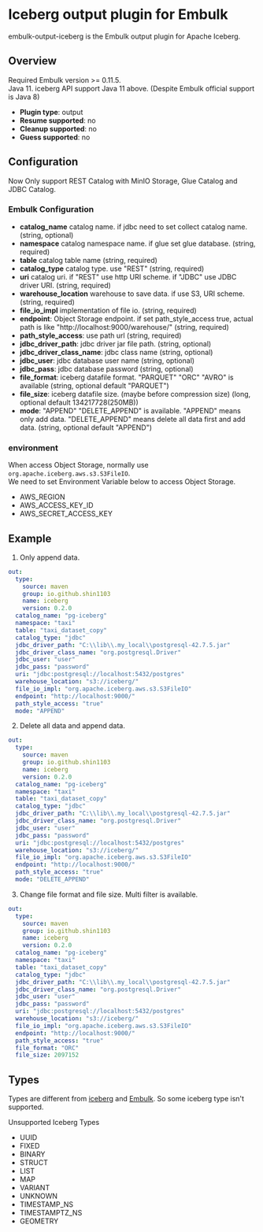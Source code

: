 # Iceberg output plugin for Embulk

embulk-output-iceberg is the Embulk output plugin for Apache Iceberg.

## Overview
Required Embulk version >= 0.11.5.  
Java 11. iceberg API support Java 11 above. (Despite Embulk official support is Java 8)

* **Plugin type**: output
* **Resume supported**: no
* **Cleanup supported**: no
* **Guess supported**: no

## Configuration
Now Only support REST Catalog with MinIO Storage, Glue Catalog and JDBC Catalog.

### Embulk Configuration
- **catalog_name** catalog name. if jdbc need to set collect catalog name. (string, optional)
- **namespace** catalog namespace name. if glue set glue database. (string, required)
- **table** catalog table name (string, required)
- **catalog_type** catalog type. use "REST" (string, required)
- **uri** catalog uri. if "REST" use http URI scheme. if "JDBC" use JDBC driver URI.  (string, required)
- **warehouse_location** warehouse to save data. if use S3, URI scheme.  (string, required)
- **file_io_impl** implementation of file io.  (string, required)
- **endpoint**: Object Storage endpoint. if set path_style_access true, actual path is  like "http://localhost:9000/warehouse/" (string, required)
- **path_style_access**: use path url (string, required)
- **jdbc_driver_path**: jdbc driver jar file path. (string, optional)
- **jdbc_driver_class_name**: jdbc class name (string, optional)
- **jdbc_user**: jdbc database user name (string, optional)
- **jdbc_pass**: jdbc database password (string, optional)
- **file_format**: iceberg datafile format. "PARQUET" "ORC" "AVRO" is available (string, optional default "PARQUET")
- **file_size**: iceberg datafile size. (maybe before compression size) (long, optional default 134217728(250MB))
- **mode**: "APPEND" "DELETE_APPEND" is available. "APPEND" means only add data. "DELETE_APPEND" means delete all data first and add data. (string, optional default "APPEND")

### environment
When access Object Storage, normally use `org.apache.iceberg.aws.s3.S3FileIO`.  
We need to set Environment Variable below to access Object Storage.
- AWS_REGION
- AWS_ACCESS_KEY_ID
- AWS_SECRET_ACCESS_KEY

## Example
1. Only append data.
```yaml
out: 
  type:
    source: maven
    group: io.github.shin1103 
    name: iceberg 
    version: 0.2.0
  catalog_name: "pg-iceberg"
  namespace: "taxi"
  table: "taxi_dataset_copy"
  catalog_type: "jdbc"
  jdbc_driver_path: "C:\\lib\\.my_local\\postgresql-42.7.5.jar"
  jdbc_driver_class_name: "org.postgresql.Driver"
  jdbc_user: "user"
  jdbc_pass: "password"
  uri: "jdbc:postgresql://localhost:5432/postgres"
  warehouse_location: "s3://iceberg/"
  file_io_impl: "org.apache.iceberg.aws.s3.S3FileIO"
  endpoint: "http://localhost:9000/"
  path_style_access: "true"
  mode: "APPEND" 
```

2.  Delete all data and append data.
```yaml
out:
  type:
    source: maven
    group: io.github.shin1103
    name: iceberg
    version: 0.2.0
  catalog_name: "pg-iceberg"
  namespace: "taxi"
  table: "taxi_dataset_copy"
  catalog_type: "jdbc"
  jdbc_driver_path: "C:\\lib\\.my_local\\postgresql-42.7.5.jar"
  jdbc_driver_class_name: "org.postgresql.Driver"
  jdbc_user: "user"
  jdbc_pass: "password"
  uri: "jdbc:postgresql://localhost:5432/postgres"
  warehouse_location: "s3://iceberg/"
  file_io_impl: "org.apache.iceberg.aws.s3.S3FileIO"
  endpoint: "http://localhost:9000/"
  path_style_access: "true"
  mode: "DELETE_APPEND"
```

3. Change file format and file size.
Multi filter is available.
```yaml
out:
  type:
    source: maven
    group: io.github.shin1103
    name: iceberg
    version: 0.2.0
  catalog_name: "pg-iceberg"
  namespace: "taxi"
  table: "taxi_dataset_copy"
  catalog_type: "jdbc"
  jdbc_driver_path: "C:\\lib\\.my_local\\postgresql-42.7.5.jar"
  jdbc_driver_class_name: "org.postgresql.Driver"
  jdbc_user: "user"
  jdbc_pass: "password"
  uri: "jdbc:postgresql://localhost:5432/postgres"
  warehouse_location: "s3://iceberg/"
  file_io_impl: "org.apache.iceberg.aws.s3.S3FileIO"
  endpoint: "http://localhost:9000/"
  path_style_access: "true"
  file_format: "ORC"
  file_size: 2097152
```


## Types
Types are different from [iceberg](https://iceberg.apache.org/spec/#primitive-types) and [Embulk](https://www.embulk.org/docs/built-in.html).
So some iceberg type isn't supported.

Unsupported Iceberg Types
- UUID
- FIXED
- BINARY
- STRUCT
- LIST
- MAP
- VARIANT
- UNKNOWN
- TIMESTAMP_NS
- TIMESTAMPTZ_NS
- GEOMETRY
